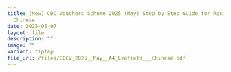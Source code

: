 ```yaml
---
title: (New) CDC Vouchers Scheme 2025 (May) Step by Step Guide for Residents in
  Chinese
date: 2025-05-07
layout: file
description: ""
image: ""
variant: tiptap
file_url: /files/CDCV_2025__May__A4_Leaflets___Chinese.pdf
---
```

